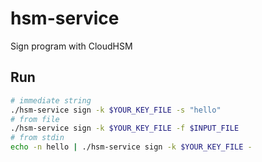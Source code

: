 hsm-service
====
Sign program with CloudHSM

## Run
```bash
# immediate string
./hsm-service sign -k $YOUR_KEY_FILE -s "hello"
# from file
./hsm-service sign -k $YOUR_KEY_FILE -f $INPUT_FILE
# from stdin
echo -n hello | ./hsm-service sign -k $YOUR_KEY_FILE -
```
